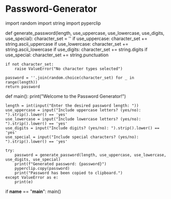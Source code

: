 # Password-Generator
import random
import string
import pyperclip

def generate_password(length, use_uppercase, use_lowercase, use_digits, use_special):
    character_set = ''
    if use_uppercase:
        character_set += string.ascii_uppercase
    if use_lowercase:
        character_set += string.ascii_lowercase
    if use_digits:
        character_set += string.digits
    if use_special:
        character_set += string.punctuation

    if not character_set:
        raise ValueError("No character types selected")

    password = ''.join(random.choice(character_set) for _ in range(length))
    return password

def main():
    print("Welcome to the Password Generator!")

    length = int(input("Enter the desired password length: "))
    use_uppercase = input("Include uppercase letters? (yes/no): ").strip().lower() == 'yes'
    use_lowercase = input("Include lowercase letters? (yes/no): ").strip().lower() == 'yes'
    use_digits = input("Include digits? (yes/no): ").strip().lower() == 'yes'
    use_special = input("Include special characters? (yes/no): ").strip().lower() == 'yes'

    try:
        password = generate_password(length, use_uppercase, use_lowercase, use_digits, use_special)
        print(f"Generated password: {password}")
        pyperclip.copy(password)
        print("Password has been copied to clipboard.")
    except ValueError as e:
        print(e)

if __name__ == "__main__":
    main()

